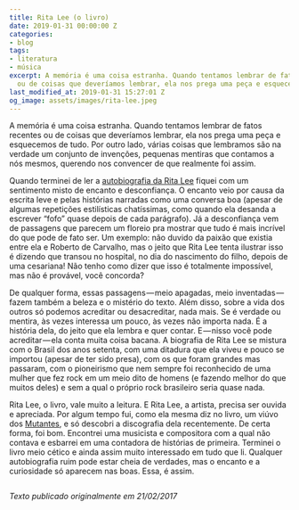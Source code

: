 ```yaml
---
title: Rita Lee (o livro)
date: 2019-01-31 00:00:00 Z
categories:
- blog
tags:
- literatura
- música
excerpt: A memória é uma coisa estranha. Quando tentamos lembrar de fatos recentes
  ou de coisas que deveríamos lembrar, ela nos prega uma peça e esquecemos de tudo.
last_modified_at: 2019-01-31 15:27:01 Z
og_image: assets/images/rita-lee.jpeg
---
```


A memória é uma coisa estranha. Quando tentamos lembrar de fatos recentes ou de coisas que deveríamos lembrar, ela nos prega uma peça e esquecemos de tudo. Por outro lado, várias coisas que lembramos são na verdade um conjunto de invenções, pequenas mentiras que contamos a nós mesmos, querendo nos convencer de que realmente foi assim.

Quando terminei de ler a [autobiografia da Rita Lee](http://amzn.to/2m8m63K) fiquei com um sentimento misto de encanto e desconfiança. O encanto veio por causa da escrita leve e pelas histórias narradas como uma conversa boa (apesar de algumas repetições estilísticas chatíssimas, como quando ela desanda a escrever “fofo” quase depois de cada parágrafo). Já a desconfiança vem de passagens que parecem um floreio pra mostrar que tudo é mais incrível do que pode de fato ser. Um exemplo: não duvido da paixão que existia entre ela e Roberto de Carvalho, mas o jeito que Rita Lee tenta ilustrar isso é dizendo que transou no hospital, no dia do nascimento do filho, depois de uma cesariana! Não tenho como dizer que isso é totalmente impossível, mas não é provável, você concorda?

De qualquer forma, essas passagens — meio apagadas, meio inventadas — fazem também a beleza e o mistério do texto. Além disso, sobre a vida dos outros só podemos acreditar ou desacreditar, nada mais. Se é verdade ou mentira, às vezes interessa um pouco, às vezes não importa nada. É a história dela, do jeito que ela lembra e quer contar. E — nisso você pode acreditar — ela conta muita coisa bacana. A biografia de Rita Lee se mistura com o Brasil dos anos setenta, com uma ditadura que ela viveu e pouco se importou (apesar de ter sido presa), com os 
que foram grandes mas passaram, com o pioneirismo que nem sempre foi reconhecido de uma mulher que fez rock em um meio dito de homens (e fazendo melhor do que muitos deles) e sem a qual o próprio rock brasileiro seria quase nada.

Rita Lee, o livro, vale muito a leitura. E Rita Lee, a artista, precisa ser ouvida e apreciada. Por algum tempo fui, como ela mesma diz no livro, um viúvo dos [Mutantes](https://g.co/kgs/etAvKg), e só descobri a discografia dela recentemente. De certa forma, foi bom. Encontrei uma musicista e compositora com a qual não contava e esbarrei em uma contadora de histórias de primeira. Terminei o livro meio cético e ainda assim muito interessado em tudo que li. Qualquer autobiografia ruim pode estar cheia de verdades, mas o encanto e a curiosidade só aparecem nas boas. Essa, é assim.

<figure style="width: 400px" class="align-center">
  <img src="{{ site.url }}{{ site.baseurl }}/assets/images/rita-lee.jpeg" alt="">
</figure> 

*Texto publicado originalmente em 21/02/2017*
